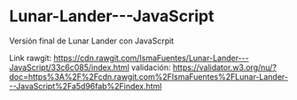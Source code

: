 # Lunar-Lander---JavaScript

Versión final de Lunar Lander con JavaScrpit

Link rawgit: https://cdn.rawgit.com/IsmaFuentes/Lunar-Lander---JavaScript/33c6c085/index.html
validación: https://validator.w3.org/nu/?doc=https%3A%2F%2Fcdn.rawgit.com%2FIsmaFuentes%2FLunar-Lander---JavaScript%2Fa5d96fab%2Findex.html
